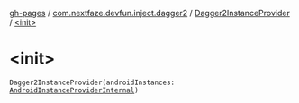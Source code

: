 [gh-pages](../../index.md) / [com.nextfaze.devfun.inject.dagger2](../index.md) / [Dagger2InstanceProvider](index.md) / [&lt;init&gt;](./-init-.md)

# &lt;init&gt;

`Dagger2InstanceProvider(androidInstances: `[`AndroidInstanceProviderInternal`](../../com.nextfaze.devfun.internal.android/-android-instance-provider-internal/index.md)`)`